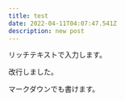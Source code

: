 ```yaml
---
title: test
date: 2022-04-11T04:07:47.541Z
description: new post
---
```

リッチテキストで入力します。

改行しました。

マークダウンでも書けます。